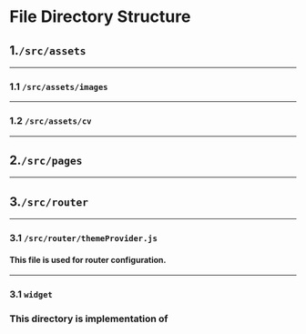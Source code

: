 # File Directory Structure

## 1.`/src/assets`
***
### 1.1 `/src/assets/images`

***
### 1.2 `/src/assets/cv`

***

## 2.`/src/pages`

***

## 3.`/src/router`
***
### 3.1 `/src/router/themeProvider.js`
#### This file is used for router configuration.
***
### 3.1 `widget`
### This directory is implementation of  
